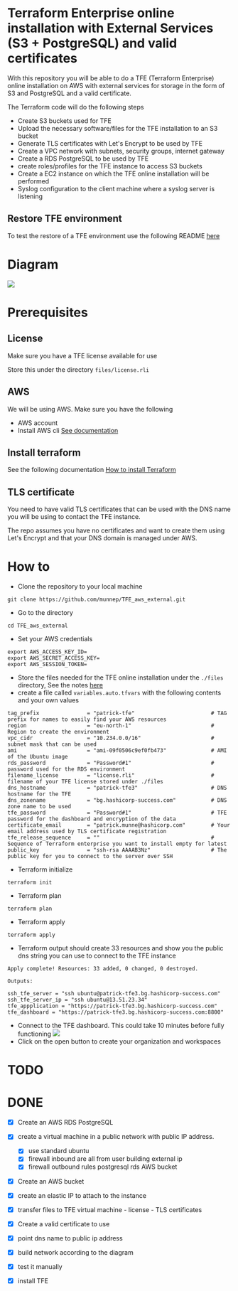 # Terraform Enterprise online installation with External Services (S3 + PostgreSQL) and valid certificates

With this repository you will be able to do a TFE (Terraform Enterprise) online installation on AWS with external services for storage in the form of S3 and PostgreSQL and a valid certificate. 

The Terraform code will do the following steps

- Create S3 buckets used for TFE
- Upload the necessary software/files for the TFE installation to an S3 bucket
- Generate TLS certificates with Let's Encrypt to be used by TFE
- Create a VPC network with subnets, security groups, internet gateway
- Create a RDS PostgreSQL to be used by TFE
- create roles/profiles for the TFE instance to access S3 buckets
- Create a EC2 instance on which the TFE online installation will be performed
- Syslog configuration to the client machine where a syslog server is listening

## Restore TFE environment

To test the restore of a TFE environment use the following README [here](snapshot_restore.md)

# Diagram

![](diagram/diagram_external.png)  

# Prerequisites

## License
Make sure you have a TFE license available for use

Store this under the directory `files/license.rli`

## AWS
We will be using AWS. Make sure you have the following
- AWS account  
- Install AWS cli [See documentation](https://docs.aws.amazon.com/cli/latest/userguide/install-cliv2.html)

## Install terraform  
See the following documentation [How to install Terraform](https://learn.hashicorp.com/tutorials/terraform/install-cli)

## TLS certificate
You need to have valid TLS certificates that can be used with the DNS name you will be using to contact the TFE instance.  
  
The repo assumes you have no certificates and want to create them using Let's Encrypt and that your DNS domain is managed under AWS. 

# How to

- Clone the repository to your local machine
```
git clone https://github.com/munnep/TFE_aws_external.git
```
- Go to the directory
```
cd TFE_aws_external
```
- Set your AWS credentials
```
export AWS_ACCESS_KEY_ID=
export AWS_SECRET_ACCESS_KEY=
export AWS_SESSION_TOKEN=
```
- Store the files needed for the TFE online installation under the `./files` directory, See the notes [here](./files/README.md)
- create a file called `variables.auto.tfvars` with the following contents and your own values
```
tag_prefix               = "patrick-tfe"                        # TAG prefix for names to easily find your AWS resources
region                   = "eu-north-1"                         # Region to create the environment
vpc_cidr                 = "10.234.0.0/16"                      # subnet mask that can be used 
ami                      = "ami-09f0506c9ef0fb473"              # AMI of the Ubuntu image  
rds_password             = "Password#1"                         # password used for the RDS environment
filename_license         = "license.rli"                        # filename of your TFE license stored under ./files
dns_hostname             = "patrick-tfe3"                       # DNS hostname for the TFE
dns_zonename             = "bg.hashicorp-success.com"           # DNS zone name to be used
tfe_password             = "Password#1"                         # TFE password for the dashboard and encryption of the data
certificate_email        = "patrick.munne@hashicorp.com"        # Your email address used by TLS certificate registration
tfe_release_sequence     = ""                                   # Sequence of Terraform enterprise you want to install empty for latest
public_key               = "ssh-rsa AAAAB3Nz"                   # The public key for you to connect to the server over SSH
```
- Terraform initialize
```
terraform init
```
- Terraform plan
```
terraform plan
```
- Terraform apply
```
terraform apply
```
- Terraform output should create 33 resources and show you the public dns string you can use to connect to the TFE instance
```
Apply complete! Resources: 33 added, 0 changed, 0 destroyed.

Outputs:

ssh_tfe_server = "ssh ubuntu@patrick-tfe3.bg.hashicorp-success.com"
ssh_tfe_server_ip = "ssh ubuntu@13.51.23.34"
tfe_appplication = "https://patrick-tfe3.bg.hashicorp-success.com"
tfe_dashboard = "https://patrick-tfe3.bg.hashicorp-success.com:8800"
```
- Connect to the TFE dashboard. This could take 10 minutes before fully functioning
![](media/20220516105301.png)   
- Click on the open button to create your organization and workspaces

# TODO

# DONE
- [x] Create an AWS RDS PostgreSQL
- [x] create a virtual machine in a public network with public IP address.
    - [x] use standard ubuntu 
    - [x] firewall inbound are all from user building external ip
    - [x] firewall outbound rules
          postgresql rds
          AWS bucket          
- [x] Create an AWS bucket
- [x] create an elastic IP to attach to the instance
- [x] transfer files to TFE virtual machine
      - license
      - TLS certificates
- [x] Create a valid certificate to use 
- [x] point dns name to public ip address
- [x] build network according to the diagram
- [x] test it manually
- [x] install TFE



